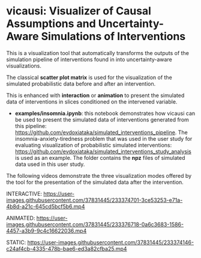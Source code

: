 # vicausi: Visualizer of Causal Assumptions and Uncertainty-Aware Simulations of Interventions

This is a visualization tool that automatically transforms the outputs of the simulation pipeline of interventions found in <url>  into uncertainty-aware visualizations.
    
The classical **scatter plot matrix** is used for the visualization of the simulated probabilistic data before and after an intervention. 
    
This is enhanced with **interaction** or **animation** to present the simulated data of interventions in slices conditioned on the intervened variable.

- **examples/insomnia.ipynb**: this notebook demonstrates how vicausi can be used to present the simulated data of interventions generated from this pipeline: https://github.com/evdoxiataka/simulated_interventions_pipeline. The insomnia-anxiety-tiredness problem that was used in the user study for evaluating visualization of probabilistic simulated interventions: https://github.com/evdoxiataka/simulated_interventions_study_analysis is used as an example. The folder contains the **npz** files of simulated data used in this user study. 
    
The following videos demonstrate the three visualization modes offered by the tool for the presentation of the simulated data after the intervention.

INTERACTIVE:
https://user-images.githubusercontent.com/37831445/233374701-3ce53253-e71a-4b8d-a21c-645cd5bcf5b6.mp4

ANIMATED:
https://user-images.githubusercontent.com/37831445/233376718-0a6c3683-1586-4457-a3b9-9c4c16622036.mp4

STATIC:
https://user-images.githubusercontent.com/37831445/233374146-c24af4cb-4335-478b-bae6-ed3a82cfba25.mp4
